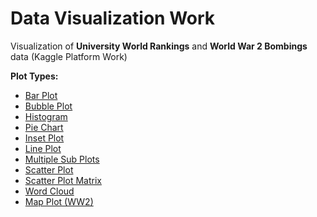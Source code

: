 # Data Visualization Work

Visualization of <b>University World Rankings</b> and <b>World War 2 Bombings</b> data (Kaggle Platform Work)

<b>Plot Types:</b>
<ul>
<li><a href="https://github.com/osmanaliyardim/data-visualization-with-plotly/blob/master/UniversityWorldRankingWithBARPLOT.py">Bar Plot</a></li>
<li><a href="https://github.com/osmanaliyardim/data-visualization-with-plotly/blob/master/UniversityWorldRankingWithBUBBLEPLOT.py">Bubble Plot</a></li>
<li><a href="https://github.com/osmanaliyardim/data-visualization-with-plotly/blob/master/UniversityWorldRankingWithHISTOGRAM.py">Histogram</a></li>
<li><a href="https://github.com/osmanaliyardim/data-visualization-with-plotly/blob/master/UniversityWorldRankingWithPIECHART.py">Pie Chart</a></li>
<li><a href="https://github.com/osmanaliyardim/data-visualization-with-plotly/blob/master/UniversityWorldRankingWithINSETPLOT.py">Inset Plot</a></li>
<li><a href="https://github.com/osmanaliyardim/data-visualization-with-plotly/blob/master/UniversityWorldRankingWithLINEPLOT.py">Line Plot</a></li>
<li><a href="https://github.com/osmanaliyardim/data-visualization-with-plotly/blob/master/UniversityWorldRankingWithMULTISUBPLOTS.py">Multiple Sub Plots</a></li>
<li><a href="https://github.com/osmanaliyardim/data-visualization-with-plotly/blob/master/UniversityWorldRankingWithSCATTERPLOT.py">Scatter Plot</a></li>
<li><a href="https://github.com/osmanaliyardim/data-visualization-with-plotly/blob/master/UniversityWorldRankingWithSCATTERPLOTMATRIX.py">Scatter Plot Matrix</a></li>
<li><a href="https://github.com/osmanaliyardim/data-visualization-with-plotly/blob/master/UniversityWorldRankingWithWORDCLOUD.py">Word Cloud</a></li>
<li><a href="https://github.com/osmanaliyardim/data-visualization-with-plotly/blob/master/WW2%20-%20MapPlot.py">Map Plot (WW2)</a></li>
